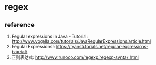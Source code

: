 # regex



## reference
1. Regular expressions in Java - Tutorial: http://www.vogella.com/tutorials/JavaRegularExpressions/article.html
2. Regular Expressions!: https://ryanstutorials.net/regular-expressions-tutorial/
3. 正则表达式: http://www.runoob.com/regexp/regexp-syntax.html
